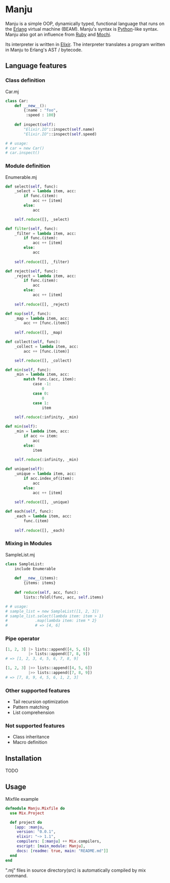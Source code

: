 # Manju

Manju is a simple OOP, dynamically typed, functional language that runs on the [Erlang](http://www.erlang.org) virtual machine (BEAM).
Manju's syntax is [Python](https://www.python.org)-like syntax.
Manju also got an influence from [Ruby](https://www.ruby-lang.org) and [Mochi](https://github.com/i2y/mochi).

Its interpreter is written in [Elixir](http://elixir-lang.org). The interpreter translates a program written in Manju to Erlang's AST / bytecode.

## Language features
### Class definition
Car.mj
```python
class Car:
    def __new__():
        {:name : "foo",
         :speed : 100}
    
    def inspect(self):
        "Elixir.IO"::inspect(self.name)
        "Elixir.IO"::inspect(self.speed)

# # usage:
# car = new Car()
# car.inspect()
```

### Module definition
Enumerable.mj
```python
def select(self, func):
    _select = lambda item, acc:
        if func.(item):
            acc ++ [item]
        else:
            acc

    self.reduce([], _select)

def filter(self, func):
    _filter = lambda item, acc:
        if func.(item):
            acc ++ [item]
        else:
            acc
    
    self.reduce([], _filter)

def reject(self, func):
    _reject = lambda item, acc:
        if func.(item):
            acc
        else:
            acc ++ [item]
    
    self.reduce([], _reject)

def map(self, func):
    _map = lambda item, acc:
        acc ++ [func.(item)]
    
    self.reduce([], _map)

def collect(self, func):
    _collect = lambda item, acc:
        acc ++ [func.(item)]

    self.reduce([], _collect)

def min(self, func):
    _min = lambda item, acc:
        match func.(acc, item):
            case -1:
                0
            case 0:
                0
            case 1:
                item
    
    self.reduce(:infinity, _min)

def min(self):
    _min = lambda item, acc:
        if acc <= item:
            acc
        else:
            item
    
    self.reduce(:infinity, _min)

def unique(self):
    _unique = lambda item, acc:
        if acc.index_of(item):
            acc
        else:
            acc ++ [item]
    
    self.reduce([], _unique)

def each(self, func):
    _each = lambda item, acc:
        func.(item)
    
    self.reduce([], _each)
```

### Mixing in Modules
SampleList.mj
```python
class SampleList:
    include Enumerable
  
    def __new__(items):
        {items: items}
    
    def reduce(self, acc, func):
        lists::foldl(func, acc, self.items)

# # usage:
# sample_list = new SampleList([1, 2, 3])
# sample_list.select(lambda item: item > 1)
#            .map(lambda item: item * 2}
#            # => [4, 6]
```

### Pipe operator
```python
[1, 2, 3] |> lists::append([4, 5, 6])
          |> lists::append([7, 8, 9])
# => [1, 2, 3, 4, 5, 6, 7, 8, 9]

[1, 2, 3] |>> lists::append([4, 5, 6])
          |>> lists::append([7, 8, 9])
# => [7, 8, 9, 4, 5, 6, 1, 2, 3]
```

### Other supported features
- Tail recursion optimization
- Pattern matching
- List comprehension

### Not supported features
- Class inheritance
- Macro definition

## Installation
TODO

## Usage
Mixfile example 
```elixir
defmodule Manju.Mixfile do
  use Mix.Project

  def project do
    [app: :manju,
     version: "0.0.1",
     elixir: "~> 1.1",
     compilers: [:manju] ++ Mix.compilers,
     escript: [main_module: Manju],
     docs: [readme: true, main: "README.md"]]
  end
end
```
".mj" files in source directory(src) is automatically compiled by mix command.
